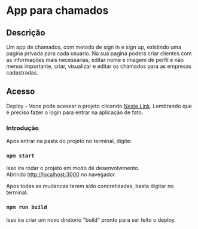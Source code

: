 # App para chamados

## Descrição
Um app de chamados, com metodo de sign in e sign up, existindo uma pagina privada para cada usuario. Na sua pagina podera criar clientes com as informações mais necessarias, editar nome e imagem de perfil e não menos importante, criar, visualizar e editar os chamados para as empresas cadastradas.


## Acesso

Deploy - Voce pode acessar o projeto clicando [Neste Link](https://chamadosmunck.netlify.app/).
Lembrando que é preciso fazer o login para entrar na aplicação de fato.



### Introdução

Apos entrar na pasta do projeto no terminal, digite:

### `npm start`

Isso ira rodar o projeto em modo de desenvolvimento.\
Abrindo [http://localhost:3000](http://localhost:3000) no navegador.

Apos todas as mudancas terem sido concretizadas, basta digitar no terminal:

### `npm run build`

Isso ira criar um novo diretorio "build" pronto para ser feito o deploy.